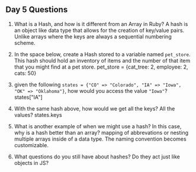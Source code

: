 ## Day 5 Questions

1. What is a Hash, and how is it different from an Array in Ruby?
A hash is an object like data type that allows for the creation of key/value pairs. Unlike arrays where the keys are always a sequential numbering scheme.
1. In the space below, create a Hash stored to a variable named `pet_store`.  This hash should hold an inventory of items and the number of that item that you might find at a pet store.
pet_store = {cat_tree: 2, employee: 2, cats: 50}

1. given the following `states = {"CO" => "Colorado", "IA" => "Iowa", "OK" => "Oklahoma"}`, how would you access the value `"Iowa"`?
states["IA"]
1. With the same hash above, how would we get all the keys?  All the values?
states.keys
1. What is another example of when we might use a hash?  In this case, why is a hash better than an array?
mapping of abbrevations or nesting multiple arrays inside of a data type. The naming convention becomes customizable.
1. What questions do you still have about hashes?
Do they act just like objects in JS?
